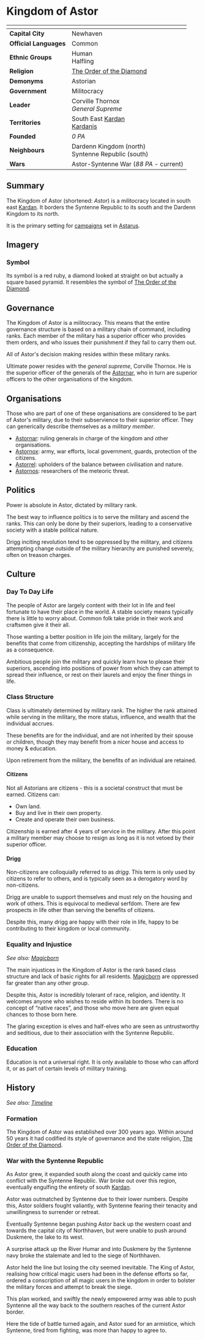 # Kingdom of Astor

| []() | |
| --- | --- |
| **Capital City** | Newhaven |
| **Official Languages** | Common |
| **Ethnic Groups** | Human<br />Halfling<br /> |
| **Religion** | [The Order of the Diamond](../../gods/the-order-of-the-diamond.md) |
| **Demonyms** | Astorian |
| **Government** | Militocracy |
| **Leader** | Corville Thornox<br />*General Supreme* |
| **Territories** | South East [Kardan](../../geography/kardan/README.md)<br />[Kardanis](../../geography/kardanis.md) |
| **Founded** | *0 PA* |
| **Neighbours** | Dardenn Kingdom (north)<br />Syntenne Republic (south) |
| **Wars** | Astor-Syntenne War (*88 PA* - current) |

## Summary

The Kingdom of Astor (shortened: *Astor*) is a militocracy located in south east [Kardan](../../geography/kardan/README.md). It borders the Syntenne Republic to its south and the Dardenn Kingdom to its north.

It is the primary setting for [campaigns](../../../campaigns/README.md) set in [Astarus](../../README.md).

## Imagery

### Symbol

Its symbol is a red ruby, a diamond looked at straight on but actually a square based pyramid. It resembles the symbol of [The Order of the Diamond](../../gods/the-order-of-the-diamond.md).

## Governance

The Kingdom of Astor is a militocracy. This means that the entire governance structure is based on a military chain of command, including ranks. Each member of the military has a superior officer who provides them orders, and who issues their punishment if they fail to carry them out.

All of Astor's decision making resides within these military ranks.

Ultimate power resides with the *general supreme*, Corville Thornox. He is the superior officer of the generals of the [Astornar](organisations/astornar.md), who in turn are superior officers to the other organisations of the kingdom.

## Organisations

Those who are part of one of these organisations are considered to be part of Astor's military, due to their subservience to their superior officer. They can generically describe themselves as a *military member*.

- [Astornar](organisations/astornar.md): ruling generals in charge of the kingdom and other organisations.
- [Astornox](organisations/astornox.md): army, war efforts, local government, guards, protection of the citizens.
- [Astorrel](organisations/astorrel/README.md): upholders of the balance between civilisation and nature.
- [Astornos](organisations/astornos.md): researchers of the meteoric threat.

## Politics

Power is absolute in Astor, dictated by military rank.

The best way to influence politics is to serve the military and ascend the ranks. This can only be done by their superiors, leading to a conservative society with a stable political nature.

Drigg inciting revolution tend to be oppressed by the military, and citizens attempting change outside of the military hierarchy are punished severely, often on treason charges.

## Culture

### Day To Day Life

The people of Astor are largely content with their lot in life and feel fortunate to have their place in the world. A stable society means typically there is little to worry about. Common folk take pride in their work and craftsmen give it their all.

Those wanting a better position in life join the military, largely for the benefits that come from citizenship, accepting the hardships of military life as a consequence.

Ambitious people join the military and quickly learn how to please their superiors, ascending into positions of power from which they can attempt to spread their influence, or rest on their laurels and enjoy the finer things in life.

### Class Structure

Class is ultimately determined by military rank. The higher the rank attained while serving in the military, the more status, influence, and wealth that the individual accrues.

These benefits are for the individual, and are not inherited by their spouse or children, though they may benefit from a nicer house and access to money & education.

Upon retirement from the military, the benefits of an individual are retained.

#### Citizens

Not all Astorians are citizens - this is a societal construct that must be earned. Citizens can:

- Own land.
- Buy and live in their own property.
- Create and operate their own business.

Citizenship is earned after 4 years of service in the military. After this point a military member may choose to resign as long as it is not vetoed by their superior officer.

#### Drigg

Non-citizens are colloquially referred to as *drigg*. This term is only used by citizens to refer to others, and is typically seen as a derogatory word by non-citizens.

Drigg are unable to support themselves and must rely on the housing and work of others. This is equivocal to medieval serfdom. There are few prospects in life other than serving the benefits of citizens.

Despite this, many drigg are happy with their role in life, happy to be contributing to their kingdom or local community.

### Equality and Injustice

*See also: [Magicborn](magicborn.md)*

The main injustices in the Kingdom of Astor is the rank based class structure and lack of basic rights for all residents. [Magicborn](magicborn.md) are oppressed far greater than any other group.

Despite this, Astor is incredibly tolerant of race, religion, and identity. It welcomes anyone who wishes to reside within its borders. There is no concept of “native races”, and those who move here are given equal chances to those born here.

The glaring exception is elves and half-elves who are seen as untrustworthy and seditious, due to their association with the Syntenne Republic.

### Education

Education is not a universal right. It is only available to those who can afford it, or as part of certain levels of military training.

## History

*See also: [Timeline](../../history/timeline.md)*

### Formation

The Kingdom of Astor was established over 300 years ago. Within around 50 years it had codified its style of governance and the state religion, [The Order of the Diamond](../../gods/the-order-of-the-diamond.md).

### War with the Syntenne Republic

As Astor grew, it expanded south along the coast and quickly came into conflict with the Syntenne Republic. War broke out over this region, eventually engulfing the entirety of south [Kardan](../../geography/kardan/README.md).

Astor was outmatched by Syntenne due to their lower numbers. Despite this, Astor soldiers fought valiantly, with Syntenne fearing their tenacity and unwillingness to surrender or retreat.

Eventually Syntenne began pushing Astor back up the western coast and towards the capital city of Northhaven, but were unable to push around Duskmere, the lake to its west.

A surprise attack up the River Humar and into Duskmere by the Syntenne navy broke the stalemate and led to the siege of Northhaven.

Astor held the line but losing the city seemed inevitable. The King of Astor, realising how critical magic users had been in the defense efforts so far, ordered a conscription of all magic users in the kingdom in order to bolster the military forces and attempt to break the siege.

This plan worked, and swiftly the newly empowered army was able to push Syntenne all the way back to the southern reaches of the current Astor border.

Here the tide of battle turned again, and Astor sued for an armistice, which Syntenne, tired from fighting, was more than happy to agree to.
